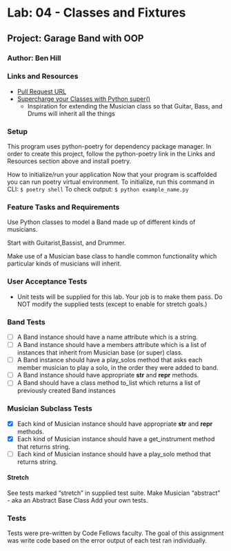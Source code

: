 
# Lab: 04 - Classes and Fixtures

## Project: Garage Band with OOP

### Author: Ben Hill

### Links and Resources

- [Pull Request URL](https://github.com/ben-hill33/pythonic-garage-band/pull/1)
- [Supercharge your Classes with Python super()](https://realpython.com/python-super/)
  - Inspiration for extending the Musician class so that Guitar, Bass, and Drums will inherit all the things

### Setup

This program uses python-poetry for dependency package manager. In order to create this project, follow the python-poetry link in the Links and Resources section above and install poetry.

How to initialize/run your application
Now that your program is scaffolded you can run poetry virtual environment. To initialize, run this command in CLI: ```$ poetry shell``` To check output: ```$ python example_name.py```

### Feature Tasks and Requirements

Use Python classes to model a Band made up of different kinds of musicians.

Start with Guitarist,Bassist, and Drummer.

Make use of a Musician base class to handle common functionality which particular kinds of musicians will inherit.

### User Acceptance Tests

- Unit tests will be supplied for this lab. Your job is to make them pass. Do NOT modify the supplied tests (except to enable for stretch goals.)

### Band Tests

- [ ] A Band instance should have a name attribute which is a string.
- [ ] A Band instance should have a members attribute which is a list of instances that inherit from Musician base (or super) class.
- [ ] A Band instance should have a play_solos method that asks each member musician to play a solo, in the order they were added to band.
- [ ] A Band instance should have appropriate __str__ and __repr__ methods.
- [ ] A Band should have a class method to_list which returns a list of previously created Band instances

### Musician Subclass Tests

- [x] Each kind of Musician instance should have appropriate __str__ and __repr__ methods.
- [x] Each kind of Musician instance should have a get_instrument method that returns string.
- [ ] Each kind of Musician instance should have a play_solo method that returns string.

#### Stretch

See tests marked “stretch” in supplied test suite.
Make Musician “abstract” - aka an Abstract Base Class
Add your own tests.

### Tests

Tests were pre-written by Code Fellows faculty. The goal of this assignment was write code based on the error output of each test ran individually.
